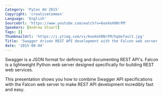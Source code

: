 ```yaml
---
Category: 'PyCon AU 2015'
Copyright: 'creativeCommon'
Language: 'English'
SourceUrl: 'https://www.youtube.com/watch?v=6oeXeX0NrFM'
Speakers: [Andrew Stuart]
Tags: []
ThumbnailUrl: 'https://i.ytimg.com/vi/6oeXeX0NrFM/hqdefault.jpg'
Title: 'Swagger driven REST API development with the Falcon web server'
date: '2015-08-04'
---
```

Swagger is a JSON format for defining and documenting REST API's. Falcon is a lightweight Python web server designed specifically for building REST web services.

This presentation shows you how to combine Swagger API specifications with the Falcon web server to make REST API development incredibly fast and easy.
